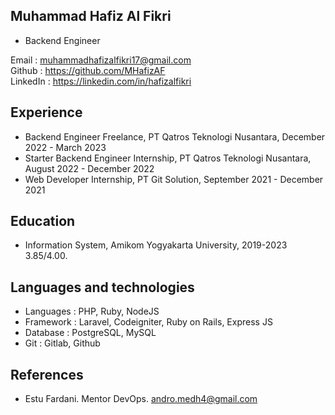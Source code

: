 ## Muhammad Hafiz Al Fikri

- Backend Engineer

Email    : muhammadhafizalfikri17@gmail.com   
Github   : https://github.com/MHafizAF     
LinkedIn : https://linkedin.com/in/hafizalfikri   

## Experience
- Backend Engineer Freelance, PT Qatros Teknologi Nusantara, December 2022 - March 2023
- Starter Backend Engineer Internship, PT Qatros Teknologi Nusantara, August 2022 - December 2022
- Web Developer Internship, PT Git Solution, September 2021 - December 2021

## Education
- Information System, Amikom Yogyakarta University, 2019-2023 3.85/4.00.

## Languages and technologies
- Languages : PHP, Ruby, NodeJS
- Framework : Laravel, Codeigniter, Ruby on Rails, Express JS
- Database  : PostgreSQL, MySQL
- Git       : Gitlab, Github

## References
- Estu Fardani. Mentor DevOps. andro.medh4@gmail.com
